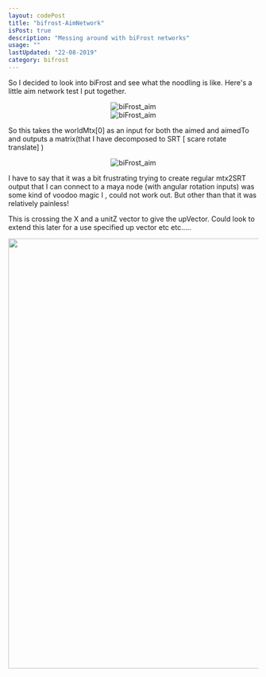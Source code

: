 ```yaml
---
layout: codePost
title: "bifrost-AimNetwork"
isPost: true
description: "Messing around with biFrost networks"
usage: ""
lastUpdated: "22-08-2019"
category: bifrost
---
```

So I decided to look into biFrost and see what the noodling is like.
Here's a little aim network test I put together.

<center><img src="http://anim83d.com/images/examples/biFrost_aim.gif" alt="biFrost_aim"></center>

<center><img src="http://anim83d.com/images/examples/aimNetwork.png" alt="biFrost_aim"></center>

So this takes the worldMtx[0] as an input for both the aimed and aimedTo
and outputs a matrix(that I have decomposed to SRT [ scare rotate translate] )

<center><img src="http://anim83d.com/images/examples/aimNetwork2.png" alt="biFrost_aim"></center>

I have to say that it was a bit frustrating trying to create regular mtx2SRT output that I can
connect to a maya node (with angular rotation inputs) was some kind of voodoo magic I , 
could not work out. But other than that it was relatively painless!

This is crossing the X and a unitZ vector to give the upVector. Could look to extend this later for a 
use specified up vector etc etc.....

<center><img src="http://anim83d.com/images/examples/biFrost_aimBuild.gif" alt="biFrost_aimBuild" height="865" width="1297" ></center>

